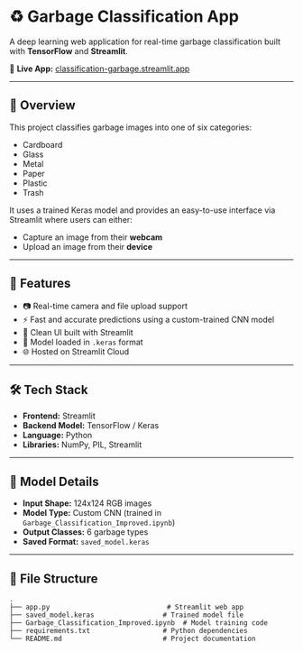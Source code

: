 # ♻️ Garbage Classification App

A deep learning web application for real-time garbage classification built with **TensorFlow** and **Streamlit**.

🔗 **Live App:** [classification-garbage.streamlit.app](https://classification-garbage.streamlit.app/)

---

## 📌 Overview

This project classifies garbage images into one of six categories:

- Cardboard
- Glass
- Metal
- Paper
- Plastic
- Trash

It uses a trained Keras model and provides an easy-to-use interface via Streamlit where users can either:

- Capture an image from their **webcam**
- Upload an image from their **device**

---

## 🚀 Features

- 📷 Real-time camera and file upload support  
- ⚡ Fast and accurate predictions using a custom-trained CNN model  
- 🧠 Clean UI built with Streamlit  
- 💾 Model loaded in `.keras` format  
- 🌐 Hosted on Streamlit Cloud  

---

## 🛠️ Tech Stack

- **Frontend:** Streamlit  
- **Backend Model:** TensorFlow / Keras  
- **Language:** Python  
- **Libraries:** NumPy, PIL, Streamlit  

---

## 🧪 Model Details

- **Input Shape:** 124x124 RGB images  
- **Model Type:** Custom CNN (trained in `Garbage_Classification_Improved.ipynb`)  
- **Output Classes:** 6 garbage types  
- **Saved Format:** `saved_model.keras`  

---

## 📁 File Structure

```plaintext
.
├── app.py                             # Streamlit web app
├── saved_model.keras                 # Trained model file
├── Garbage_Classification_Improved.ipynb  # Model training code
├── requirements.txt                  # Python dependencies
└── README.md                         # Project documentation
